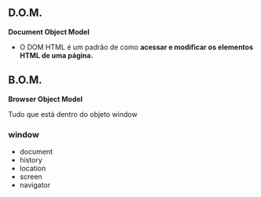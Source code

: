 ## D.O.M.

**Document Object Model**

- O DOM HTML é um padrão de como **acessar e modificar os elementos HTML de uma página.**

## B.O.M.

**Browser Object Model**

Tudo que está dentro do objeto window

### window

- document
- history
- location
- screen
- navigator